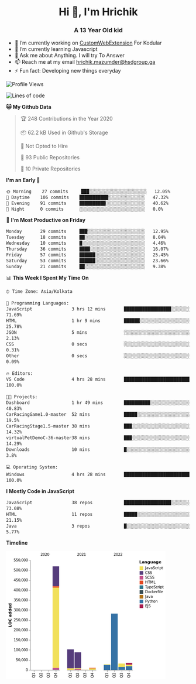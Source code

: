 <h1 align="center">Hi 👋, I'm Hrichik</h1>
<h3 align="center">A 13 Year Old kid</h3>


- 🔭 I’m currently working on [CustomWebExtension](https://github.com/hrichiksite/CustomWebExtension) For Kodular
- 🌱 I’m currently learning Javascript
- 💬 Ask me about Anything. I will try To Answer
- 📫 Reach me at my email hrichik.mazumder@hsdgroup.ga
- ⚡ Fun fact: Developing new things everyday

<!--START_SECTION:waka-->
![Profile Views](http://img.shields.io/badge/Profile%20Views-0-blue)

![Lines of code](https://img.shields.io/badge/From%20Hello%20World%20I%27ve%20Written-4.4%20million%20lines%20of%20code-blue)

**🐱 My Github Data** 

> 🏆 248 Contributions in the Year 2020
 > 
> 📦 62.2 kB Used in Github's Storage 
 > 
> 🚫 Not Opted to Hire
 > 
> 📜 93 Public Repositories
 > 
> 🔑 10 Private Repositories 

**I'm an Early 🐤** 

```text
🌞 Morning    27 commits     ███░░░░░░░░░░░░░░░░░░░░░░   12.05% 
🌆 Daytime    106 commits    ███████████░░░░░░░░░░░░░░   47.32% 
🌃 Evening    91 commits     ██████████░░░░░░░░░░░░░░░   40.62% 
🌙 Night      0 commits      ░░░░░░░░░░░░░░░░░░░░░░░░░   0.0%

```
📅 **I'm Most Productive on Friday** 

```text
Monday       29 commits     ███░░░░░░░░░░░░░░░░░░░░░░   12.95% 
Tuesday      18 commits     ██░░░░░░░░░░░░░░░░░░░░░░░   8.04% 
Wednesday    10 commits     █░░░░░░░░░░░░░░░░░░░░░░░░   4.46% 
Thursday     36 commits     ████░░░░░░░░░░░░░░░░░░░░░   16.07% 
Friday       57 commits     ██████░░░░░░░░░░░░░░░░░░░   25.45% 
Saturday     53 commits     ██████░░░░░░░░░░░░░░░░░░░   23.66% 
Sunday       21 commits     ██░░░░░░░░░░░░░░░░░░░░░░░   9.38%

```


📊 **This Week I Spent My Time On** 

```text
⌚︎ Time Zone: Asia/Kolkata

💬 Programming Languages: 
JavaScript               3 hrs 12 mins       ██████████████████░░░░░░░   71.69% 
HTML                     1 hr 9 mins         ██████░░░░░░░░░░░░░░░░░░░   25.78% 
JSON                     5 mins              ░░░░░░░░░░░░░░░░░░░░░░░░░   2.13% 
CSS                      0 secs              ░░░░░░░░░░░░░░░░░░░░░░░░░   0.31% 
Other                    0 secs              ░░░░░░░░░░░░░░░░░░░░░░░░░   0.09%

🔥 Editors: 
VS Code                  4 hrs 28 mins       █████████████████████████   100.0%

🐱‍💻 Projects: 
Dashboard                1 hr 49 mins        ██████████░░░░░░░░░░░░░░░   40.83% 
CarRacingGame1.0-master  52 mins             █████░░░░░░░░░░░░░░░░░░░░   19.5% 
CarRacingStage1.5-master 38 mins             ███░░░░░░░░░░░░░░░░░░░░░░   14.32% 
virtualPetDemoC-36-master38 mins             ███░░░░░░░░░░░░░░░░░░░░░░   14.29% 
Downloads                10 mins             █░░░░░░░░░░░░░░░░░░░░░░░░   3.8%

💻 Operating System: 
Windows                  4 hrs 28 mins       █████████████████████████   100.0%

```

**I Mostly Code in JavaScript** 

```text
JavaScript               38 repos            ██████████████████░░░░░░░   73.08% 
HTML                     11 repos            █████░░░░░░░░░░░░░░░░░░░░   21.15% 
Java                     3 repos             █░░░░░░░░░░░░░░░░░░░░░░░░   5.77%

```


**Timeline**

![Chart not found](https://github.com/hrichiksite/hrichiksite/blob/master/charts/bar_graph.png) 


<!--END_SECTION:waka-->

